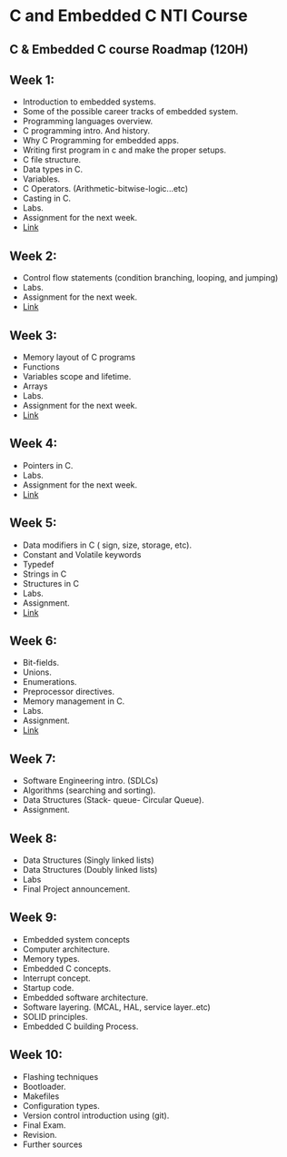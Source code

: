 # C and Embedded C NTI Course 

## C & Embedded C course Roadmap (120H)

## Week 1:
-   Introduction to embedded systems.
-   Some of the possible career tracks of embedded system.
-   Programming languages overview.
-   C programming intro. And history.
-   Why C Programming for embedded apps.
-   Writing first program in c and make the proper setups.
-   C file structure.
-   Data types in C.
-   Variables.
-   C Operators. (Arithmetic-bitwise-logic...etc)
-   Casting in C.
-   Labs.
-   Assignment for the next week.
-   [Link](./Week_1)
## Week 2:
-   Control flow statements (condition branching, looping, and jumping)
-   Labs.
-   Assignment for the next week.
-   [Link](./Week_2)
## Week 3:
-   Memory layout of C programs
-   Functions
-   Variables scope and lifetime.
-   Arrays
-   Labs.
-   Assignment for the next week.
-   [Link](./Week_3)
## Week 4:
-   Pointers in C.
-   Labs.
-   Assignment for the next week.
-   [Link](./Week_4)
## Week 5:
-   Data modifiers in C ( sign, size, storage, etc).
-   Constant and Volatile keywords
-   Typedef
-   Strings in C
-   Structures in C
-   Labs.
-   Assignment.
-   [Link](./Week_5)
## Week 6:
-   Bit-fields.
-   Unions.
-   Enumerations.
-   Preprocessor directives.
-   Memory management in C.
-   Labs.
-   Assignment.
-   [Link](./Week_6)
## Week 7:
-   Software Engineering intro. (SDLCs)
-   Algorithms (searching and sorting).
-   Data Structures (Stack- queue- Circular Queue).
-   Assignment.
## Week 8:
-   Data Structures (Singly linked lists)
-   Data Structures (Doubly linked lists)
-   Labs
-   Final Project announcement.
## Week 9:
-   Embedded system concepts
-   Computer architecture.
-   Memory types.
-   Embedded C concepts.
-   Interrupt concept.
-   Startup code.
-   Embedded software architecture.
-   Software layering. (MCAL, HAL, service layer..etc)
-   SOLID principles.
-   Embedded C building Process.
## Week 10:
-   Flashing techniques
-   Bootloader.
-   Makefiles
-   Configuration types.
-   Version control introduction using (git).
-   Final Exam.
-   Revision.
-   Further sources


